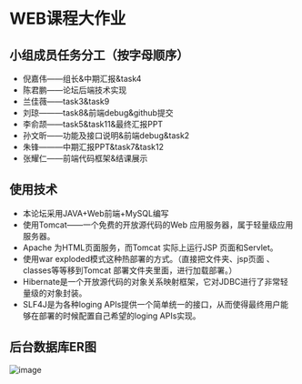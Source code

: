 # WEB课程大作业
## 小组成员任务分工（按字母顺序）
+ 倪嘉伟——组长&中期汇报&task4
+ 陈君鹏——论坛后端技术实现
+ 兰佳薇——task3&task9
+ 刘琼———task8&前端debug&github提交
+ 李俞颉——task5&task11&最终汇报PPT
+ 孙文昕——功能及接口说明&前端debug&task2
+ 朱锋———中期汇报PPT&task7&task12
+ 张耀仁——前端代码框架&结课展示
## 使用技术
+ 本论坛采用JAVA+Web前端+MySQL编写
+ 使用Tomcat——一个免费的开放源代码的Web 应用服务器，属于轻量级应用服务器。
+ Apache 为HTML页面服务，而Tomcat 实际上运行JSP 页面和Servlet。
+ 使用war exploded模式这种热部署的方式。（直接把文件夹、jsp页面 、classes等等移到Tomcat 部署文件夹里面，进行加载部署。）
+ Hibernate是一个开放源代码的对象关系映射框架，它对JDBC进行了非常轻量级的对象封装。
+ SLF4J是为各种loging APIs提供一个简单统一的接口，从而使得最终用户能够在部署的时候配置自己希望的loging APIs实现。 
## 后台数据库ER图
 ![image](https://user-images.githubusercontent.com/80044424/120338127-8277e080-c326-11eb-9a3b-f81bf049741f.png)
 
